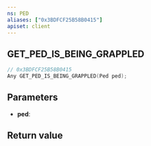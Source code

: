```yaml
---
ns: PED
aliases: ["0x3BDFCF25B58B0415"]
apiset: client
---
```

## GET_PED_IS_BEING_GRAPPLED

```c
// 0x3BDFCF25B58B0415
Any GET_PED_IS_BEING_GRAPPLED(Ped ped);
```


## Parameters
* **ped**:

## Return value

